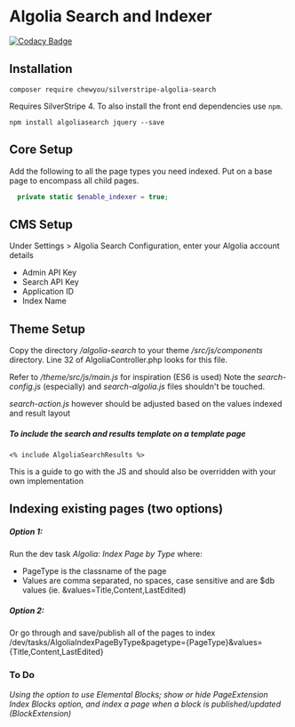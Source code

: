 # Algolia Search and Indexer

[![Codacy Badge](https://api.codacy.com/project/badge/Grade/325225367e764d6ca68991bc98cac083)](https://www.codacy.com/manual/benspickett/silverstripe-algolia-search?utm_source=github.com&amp;utm_medium=referral&amp;utm_content=chewyou/silverstripe-algolia-search&amp;utm_campaign=Badge_Grade)

## Installation

```
composer require chewyou/silverstripe-algolia-search
```

Requires SilverStripe 4. To also install the front end dependencies use `npm`.

```
npm install algoliasearch jquery --save
```

## Core Setup

Add the following to all the page types you need indexed. Put on a base page to encompass all child pages.

```php
  private static $enable_indexer = true;
```

## CMS Setup

Under Settings > Algolia Search Configuration, enter your Algolia account details

-   Admin API Key
-   Search API Key
-   Application ID
-   Index Name

## Theme Setup

Copy the directory _/algolia-search_ to your theme _/src/js/components_
directory. Line 32 of AlgoliaController.php looks for this file.

Refer to _/theme/src/js/main.js_ for inspiration (ES6 is used) Note the
_search-config.js_ (especially) and _search-algolia.js_ files shouldn't be touched.

_search-action.js_ however should be adjusted based on the values indexed and result layout

##### To include the search and results template on a template page

    <% include AlgoliaSearchResults %>

This is a guide to go with the JS and should also be overridden with your own
implementation

## Indexing existing pages (two options)

##### Option 1:

Run the dev task _Algolia: Index Page by Type_ where:

-   PageType is the classname of the page
-   Values are comma separated, no spaces, case sensitive and are \$db values
    (ie. &values=Title,Content,LastEdited)

##### Option 2:

Or go through and save/publish all of the pages to index
/dev/tasks/AlgoliaIndexPageByType&pagetype={PageType}&values={Title,Content,LastEdited}

### To Do

_Using the option to use Elemental Blocks; show or hide PageExtension Index
Blocks option, and index a page when a block is published/updated (BlockExtension)_
